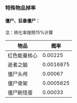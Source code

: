 ### 特殊物品掉率

#### 僵尸、狂暴僵尸：

注：转化率按照15%计算

| 物品         | 概率      |
| ------------ | --------- |
| 红色能量核心 | 0.00225   |
| 逝者之脑     | 0.0016875 |
| 僵尸头颅     | 0.00067   |
| 僵尸骨架     | 0.0005625 |
| 僵尸刷怪蛋   | 0.00033   |

